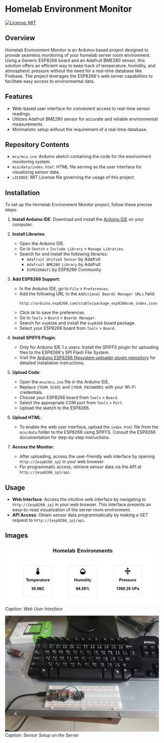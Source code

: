 # Homelab Environment Monitor


[![License: MIT](https://img.shields.io/badge/License-MIT-yellow.svg)](https://opensource.org/licenses/MIT)


## Overview

Homelab Environment Monitor is an Arduino-based project designed to provide seamless monitoring of your homelab server room environment. Using a Generic ESP8266 board and an Adafruit BME280 sensor, this solution offers an efficient way to keep track of temperature, humidity, and atmospheric pressure without the need for a real-time database like Firebase. The project leverages the ESP8266's web server capabilities to facilitate easy access to environmental data.

## Features

- Web-based user interface for convenient access to real-time sensor readings.
- Utilizes Adafruit BME280 sensor for accurate and reliable environmental measurements.
- Minimalistic setup without the requirement of a real-time database.

## Repository Contents

- `mcu/mcu.ino`: Arduino sketch containing the code for the environment monitoring system.
- `mcu/data/index.html`: HTML file serving as the user interface for visualizing sensor data.
- `LICENSE`: MIT License file governing the usage of this project.


## Installation

To set up the Homelab Environment Monitor project, follow these precise steps:

1. **Install Arduino IDE**: Download and install the [Arduino IDE](https://www.arduino.cc/en/software) on your computer.

2. **Install Libraries**:
   - Open the Arduino IDE.
   - Go to `Sketch` > `Include Library` > `Manage Libraries`.
   - Search for and install the following libraries:
     - `Adafruit Unified Sensor` by Adafruit
     - `Adafruit BME280 Library` by Adafruit
     - `ESP8266WiFi` by ESP8266 Community

3. **Add ESP8266 Support**:
   - In the Arduino IDE, go to `File` > `Preferences`.
   - Add the following URL to the `Additional Boards Manager URLs` field:
     ```
     http://arduino.esp8266.com/stable/package_esp8266com_index.json
     ```
   - Click `OK` to save the preferences.
   - Go to `Tools` > `Board` > `Boards Manager`.
   - Search for `esp8266` and install the `esp8266` board package.
   - Select your ESP8266 board from `Tools` > `Board`.

4. **Install SPIFFS Plugin**:
   - Only for Arduino IDE 1.x users: Install the SPIFFS plugin for uploading files to the ESP8266's SPI Flash File System.
   - Visit the [Arduino ESP8266 filesystem uploader plugin repository](https://github.com/esp8266/arduino-esp8266fs-plugin) for detailed installation instructions.

5. **Upload Code**:
   - Open the `mcu/mcu.ino` file in the Arduino IDE.
   - Replace `{YOUR_SSID}` and `{YOUR_PASSWORD}` with your Wi-Fi credentials.
   - Choose your ESP8266 board from `Tools` > `Board`.
   - Select the appropriate COM port from `Tools` > `Port`.
   - Upload the sketch to the ESP8266.

6. **Upload HTML**:
   - To enable the web user interface, upload the `index.html` file from the `mcu/data` folder to the ESP8266 using SPIFFS. Consult the ESP8266 documentation for step-by-step instructions.

7. **Access the Monitor**:
   - After uploading, access the user-friendly web interface by opening `http://{esp8266_ip}` in your web browser.
   - For programmatic access, retrieve sensor data via the API at `http://{esp8266_ip}/api`.


## Usage

- **Web Interface**: Access the intuitive web interface by navigating to `http://{esp8266_ip}` in your web browser. This interface presents an easy-to-read visualization of the server room environment.
- **API Access**: Obtain sensor data programmatically by making a GET request to `http://{esp8266_ip}/api`.

## Images

![Screenshot](screenshot.png)
*Caption: Web User Interface*

![Setup](setup.jpg)
*Caption: Sensor Setup on the Server*


